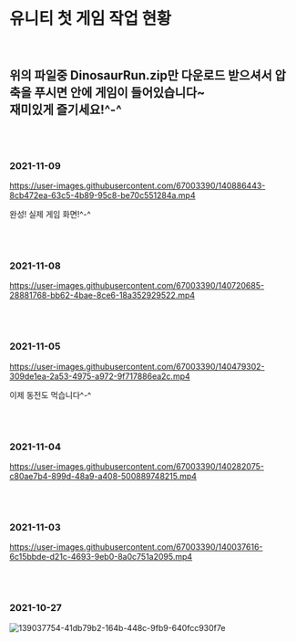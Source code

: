 <h1><b> 유니티 첫 게임 작업 현황 </b></h1>

<br/>
<h2>위의 파일중 DinosaurRun.zip만 다운로드 받으셔서 압축을 푸시면 안에 게임이 들어있습니다~ <br/> 재미있게 즐기세요!^-^</h2>
<br/>
<br/>

<h3> 2021-11-09 </h3>

https://user-images.githubusercontent.com/67003390/140886443-8cb472ea-63c5-4b89-95c8-be70c551284a.mp4

완성! 실제 게임 화면!^-^


<br/>
<br/>

<h3> 2021-11-08 </h3>

https://user-images.githubusercontent.com/67003390/140720685-28881768-bb62-4bae-8ce6-18a352929522.mp4



<br/>
<br/>

<h3> 2021-11-05 </h3>

https://user-images.githubusercontent.com/67003390/140479302-309de1ea-2a53-4975-a972-9f717886ea2c.mp4

이제 동전도 먹습니다^-^<br/>

<br/>
<br/>

<h3> 2021-11-04 </h3>

https://user-images.githubusercontent.com/67003390/140282075-c80ae7b4-899d-48a9-a408-500889748215.mp4


<br/>
<br/>

<h3> 2021-11-03 </h3>

https://user-images.githubusercontent.com/67003390/140037616-6c15bbde-d21c-4693-9eb0-8a0c751a2095.mp4


<br/>
<br/>

<h3> 2021-10-27 </h3>

![139037754-41db79b2-164b-448c-9fb9-640fcc930f7e](https://user-images.githubusercontent.com/67003390/140037741-bf60128c-2c00-463c-affa-f59149879129.png)
